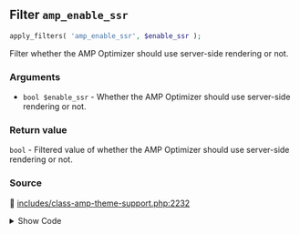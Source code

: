 ## Filter `amp_enable_ssr`

```php
apply_filters( 'amp_enable_ssr', $enable_ssr );
```

Filter whether the AMP Optimizer should use server-side rendering or not.

### Arguments

* `bool $enable_ssr` - Whether the AMP Optimizer should use server-side rendering or not.

### Return value

`bool` - Filtered value of whether the AMP Optimizer should use server-side rendering or not.

### Source

:link: [includes/class-amp-theme-support.php:2232](../../includes/class-amp-theme-support.php#L2232)

<details>
<summary>Show Code</summary>

```php
$enable_ssr = apply_filters( 'amp_enable_ssr', $enable_ssr );
```

</details>
